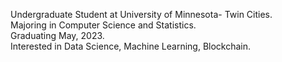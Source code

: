 Undergraduate Student at University of Minnesota- Twin Cities.\
Majoring in Computer Science and Statistics.\
Graduating May, 2023.\
Interested in Data Science, Machine Learning, Blockchain. 
